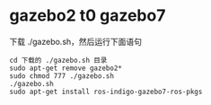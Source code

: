 # gazebo2 t0 gazebo7

下载 ./gazebo.sh，然后运行下面语句

    cd 下载的 ./gazebo.sh 目录
    sudo apt-get remove gazebo2*
    sudo chmod 777 ./gazebo.sh
    ./gazebo.sh
    sudo apt-get install ros-indigo-gazebo7-ros-pkgs


